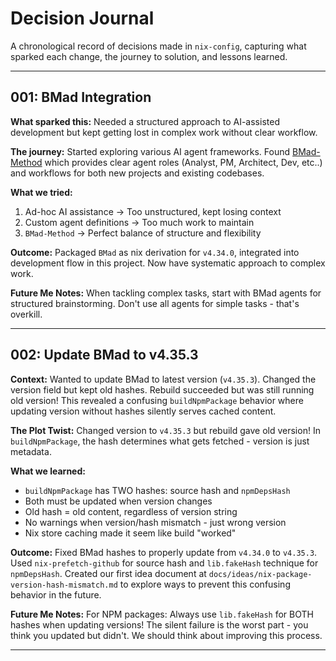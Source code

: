 # Decision Journal

A chronological record of decisions made in `nix-config`, capturing what sparked each change, the journey to solution, and lessons learned.

---

## 001: BMad Integration

**What sparked this:** Needed a structured approach to AI-assisted development but kept getting lost in complex work without clear workflow.

**The journey:** Started exploring various AI agent frameworks. Found [BMad-Method](https://github.com/bmadcode/BMAD-METHOD) which provides clear agent roles (Analyst, PM, Architect, Dev, etc..) and workflows for both new projects and existing codebases.

**What we tried:**

1. Ad-hoc AI assistance → Too unstructured, kept losing context
2. Custom agent definitions → Too much work to maintain
3. `BMad-Method` → Perfect balance of structure and flexibility

**Outcome:** Packaged `BMad` as nix derivation for `v4.34.0`, integrated into development flow in this project. Now have systematic approach to complex work.

**Future Me Notes:** When tackling complex tasks, start with BMad agents for structured brainstorming. Don't use all agents for simple tasks - that's overkill.

---

## 002: Update BMad to v4.35.3

**Context:** Wanted to update BMad to latest version (`v4.35.3`). Changed the version field but kept old hashes. Rebuild succeeded but was still running old version! This revealed a confusing `buildNpmPackage` behavior where updating version without hashes silently serves cached content.

**The Plot Twist:** Changed version to `v4.35.3` but rebuild gave old version! In `buildNpmPackage`, the hash determines what gets fetched - version is just metadata.

**What we learned:**

- `buildNpmPackage` has TWO hashes: source hash and `npmDepsHash`
- Both must be updated when version changes
- Old hash = old content, regardless of version string  
- No warnings when version/hash mismatch - just wrong version
- Nix store caching made it seem like build "worked"

**Outcome:** Fixed BMad hashes to properly update from `v4.34.0` to `v4.35.3`. Used `nix-prefetch-github` for source hash and `lib.fakeHash` technique for `npmDepsHash`. Created our first idea document at `docs/ideas/nix-package-version-hash-mismatch.md` to explore ways to prevent this confusing behavior in the future.

**Future Me Notes:** For NPM packages: Always use `lib.fakeHash` for BOTH hashes when updating versions! The silent failure is the worst part - you think you updated but didn't. We should think about improving this process.

---
